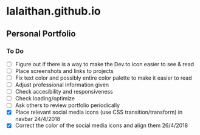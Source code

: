 # lalaithan.github.io
## Personal Portfolio

### To Do
* [ ] Figure out if there is a way to make the Dev.to icon easier to see & read
* [ ] Place screenshots and links to projects
* [ ] Fix text color and possibly entire color palette to make it easier to read
* [ ] Adjust professional information given
* [ ] Check accesibility and responsiveness
* [ ] Check loading/optimize
* [ ] Ask others to review portfolio periodically
* [x] Place relevant social media icons (use CSS transition/transform) in navbar 24/4/2018
* [x] Correct the color of the social media icons and align them 26/4/2018